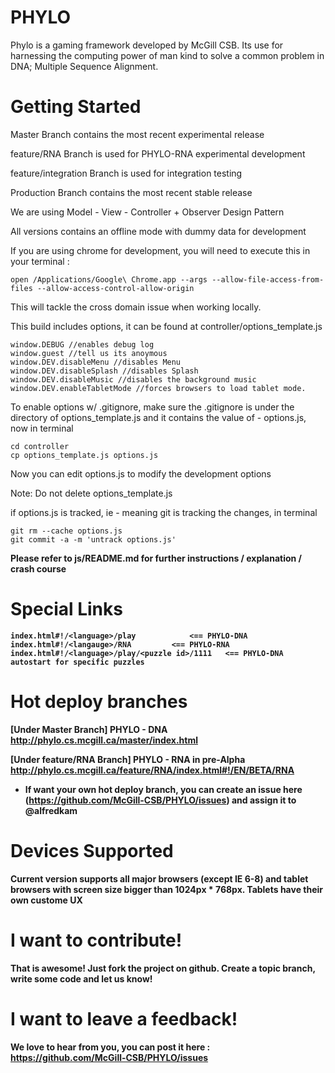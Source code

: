 PHYLO
=====
Phylo is a gaming framework developed by McGill CSB.  Its use for harnessing the computing power of man kind to solve a common problem in DNA; Multiple Sequence Alignment.

Getting Started
=====
Master Branch contains the most recent experimental release

feature/RNA Branch is used for PHYLO-RNA experimental development

feature/integration Branch is used for integration testing 

Production Branch contains the most recent stable release

We are using Model - View - Controller + Observer Design Pattern

All versions contains an offline mode with dummy data for development 

If you are using chrome for development, you will need to execute this in your terminal : 

	open /Applications/Google\ Chrome.app --args --allow-file-access-from-files --allow-access-control-allow-origin

This will tackle the cross domain issue when working locally. 

This build includes options, it can be found at controller/options_template.js

	window.DEBUG //enables debug log
	window.guest //tell us its anoymous
	window.DEV.disableMenu //disables Menu
	window.DEV.disableSplash //disables Splash 
	window.DEV.disableMusic //disables the background music
	window.DEV.enableTabletMode //forces browsers to load tablet mode.

To enable options w/ .gitignore, make sure the .gitignore is under the directory of options_template.js and it contains the value of - options.js, now in terminal

	cd controller
	cp options_template.js options.js
	
Now you can edit options.js to modify the development options

Note: Do not delete options_template.js

if options.js is tracked, ie - meaning git is tracking the changes, in terminal

	git rm --cache options.js
	git commit -a -m 'untrack options.js'

<b>Please refer to js/README.md for further instructions / explanation / crash course<b>

Special Links
====

	index.html#!/<language>/play			<== PHYLO-DNA
	index.html#!/<langauge>/RNA			<== PHYLO-RNA
	index.html#!/<language>/play/<puzzle id>/1111	<== PHYLO-DNA autostart for specific puzzles


Hot deploy branches
=====
[Under Master Branch]
PHYLO - DNA 
http://phylo.cs.mcgill.ca/master/index.html

[Under feature/RNA Branch]
PHYLO - RNA in pre-Alpha
http://phylo.cs.mcgill.ca/feature/RNA/index.html#!/EN/BETA/RNA

- If want your own hot deploy branch, you can create an issue here (https://github.com/McGill-CSB/PHYLO/issues) and assign it to @alfredkam

Devices Supported
=====
Current version supports all major browsers (except IE 6-8) and tablet browsers with screen size bigger than 1024px * 768px.  Tablets have their own custome UX

I want to contribute!
=====
That is awesome! Just fork the project on github.  Create a topic branch, write some code and let us know!

I want to leave a feedback!
=====
We love to hear from you, you can post it here : https://github.com/McGill-CSB/PHYLO/issues


